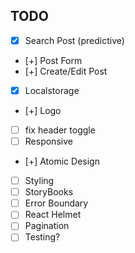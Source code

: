 ## TODO

- [x] Search Post (predictive)
- [+] Post Form
- [+] Create/Edit Post
- [x] Localstorage
- [+] Logo
- [ ] fix header toggle
- [ ] Responsive
- [+] Atomic Design
- [ ] Styling
- [ ] StoryBooks
- [ ] Error Boundary
- [ ] React Helmet
- [ ] Pagination
- [ ] Testing?

